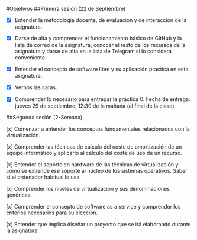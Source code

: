 #Objetivos
##Primera sesión (22 de Septiembre)

- [x] Entender la metodología docente, de evaluación y de interacción de la asignatura.

- [x] Darse de alta y comprender el funcionamiento básico de GitHub y la lista de correo de la asignatura; conocer el resto de los recursos de la asignatura y darse de alta en la lista de Telegram si lo considera conveniente.

- [x] Entender el concepto de software libre y su aplicación práctica en esta asignatura.

- [x] Vernos las caras.

- [x] Comprender lo necesario para entregar la práctica 0. Fecha de entrega: jueves 29 de septiembre, 12:30 de la mañana (al final de la clase).


##Segunda sesión (2-Semana)


 [x]    Comenzar a entender los conceptos fundamentales relacionados con la 
        virtualización.
 
 [x]    Comprender las técnicas de cálculo del coste de amortización de un 
        equipo informático y aplicarlo al cálculo del coste de uso de un 
        recurso.
 
 [x]    Entender el soporte en hardware de las técnicas de virtualización y cómo 
        se extiende ese soporte al núcleo de los sistemas operativos. Saber si 
        el ordenador habitual lo usa.
 
 [x]    Comprender los niveles de virtualización y sus denominaciones genéricas.
 
 [x]    Comprender el concepto de software as a service y comprender los 
        criterios necesarios para su elección.
 
 [x]    Entender qué implica diseñar un proyecto que se irá elaborando durante       
        la asignatura.
